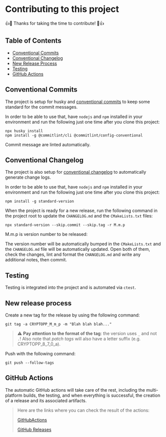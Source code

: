 # Contributing to this project

👍🎉 Thanks for taking the time to contribute! 🎉👍

## Table of Contents

- [Conventional Commits](#conventional-commits)
- [Conventional Changelog](#conventional-changelog)
- [New Release Process](#new-release-process)
- [Testing](#testing)
- [GitHub Actions](#github-actions)

## Conventional Commits

The project is setup for husky and [conventional
commits](https://www.conventionalcommits.org/en/v1.0.0/) to keep some standard
for the commit messages.

In order to be able to use that, have `nodejs` and `npm` installed in your
environment and run the following just one time after you clone this project:

```shell
npx husky install
npm install -g @commitlint/cli @commitlint/config-conventional
```

Commit message are linted automatically.

## Conventional Changelog

The project is also setup for [conventional
changelog](https://github.com/conventional-changelog/standard-version) to
automatically generate change logs.

In order to be able to use that, have `nodejs` and `npm` installed in your
environment and run the following just one time after you clone this project:

```shell
npm install -g standard-version
```

When the project is ready for a new release, run the following command in the
project root to update the `CHANGELOG.md` and the `CMakeLists.txt` files:

```shell
npx standard-version --skip.commit --skip.tag -r M.m.p
```

M.m.p is version number to be released:

The version number will be automatically bumped in the `CMakeLists.txt` and the
`CHANGELOG.md` file will be automatically updated. Open both of them, check the
changes, lint and format the `CHANGELOG.md` and write any additional notes, then
commit.

## Testing

Testing is integrated into the project and is automated via `ctest`.

## New release process

Create a new tag for the release by using the following command:

```shell
git tag -a CRYPTOPP_M_m_p -m "Blah blah blah..."
```

> :warning: **Pay attention to the format of the tag**: the version uses `_` and
> not `.`!
> Also note that *patch tags* will also have a letter suffix (e.g.
> CRYPTOPP_8_7_0_a).

Push with the following command:

```shell
git push --follow-tags
```

## GitHub Actions

The automatic GitHub actions will take care of the rest, including the
multi-platform builds, the testing, and when everything is successful, the
creation of a release and its associated artifacts.

> Here are the links where you can check the result of the actions:
>
> [GitHubActions](https://github.com/abdes/cryptopp-cmake/actions)
>
> [GitHub Releases](https://github.com/abdes/cryptopp-cmake/releases)
